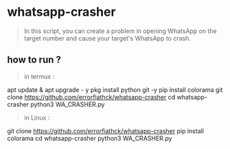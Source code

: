 # whatsapp-crasher

> In this script, you can create a problem in opening WhatsApp on the target number and cause your target's WhatsApp to crash.

## how to run ?

> in termux :

apt update & apt upgrade - y
pkg install python git -y
pip install colorama
git clone https://github.com/errorfiathck/whatsapp-crasher
cd whatsapp-crasher
python3 WA_CRASHER.py

> in Linux :

git clone https://github.com/errorfiathck/whatsapp-crasher
pip install colorama
cd whatsapp-crasher
python3 WA_CRASHER.py
